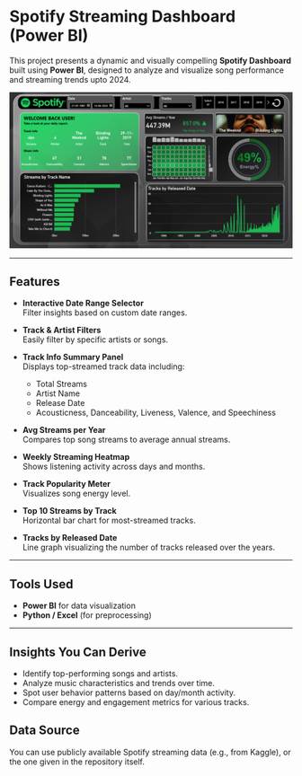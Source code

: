 
# Spotify Streaming Dashboard (Power BI)

This project presents a dynamic and visually compelling **Spotify Dashboard** built using **Power BI**, designed to analyze and visualize song performance and streaming trends upto 2024.

![Spotify Dashboard Screenshot](./assets/dashboard_SS.png)

---

## Features

- **Interactive Date Range Selector**  
  Filter insights based on custom date ranges.

- **Track & Artist Filters**  
  Easily filter by specific artists or songs.

- **Track Info Summary Panel**  
  Displays top-streamed track data including:
  - Total Streams
  - Artist Name
  - Release Date
  - Acousticness, Danceability, Liveness, Valence, and Speechiness

- **Avg Streams per Year**  
  Compares top song streams to average annual streams.

- **Weekly Streaming Heatmap**  
  Shows listening activity across days and months.

- **Track Popularity Meter**  
  Visualizes song energy level.

- **Top 10 Streams by Track**  
  Horizontal bar chart for most-streamed tracks.

- **Tracks by Released Date**  
  Line graph visualizing the number of tracks released over the years.

---

## Tools Used

- **Power BI** for data visualization  
- **Python / Excel** (for preprocessing) 

---

## Insights You Can Derive

- Identify top-performing songs and artists.
- Analyze music characteristics and trends over time.
- Spot user behavior patterns based on day/month activity.
- Compare energy and engagement metrics for various tracks.

## Data Source

You can use publicly available Spotify streaming data (e.g., from Kaggle), or the one given in the repository itself.
